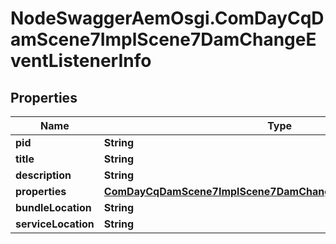# NodeSwaggerAemOsgi.ComDayCqDamScene7ImplScene7DamChangeEventListenerInfo

## Properties
Name | Type | Description | Notes
------------ | ------------- | ------------- | -------------
**pid** | **String** |  | [optional] 
**title** | **String** |  | [optional] 
**description** | **String** |  | [optional] 
**properties** | [**ComDayCqDamScene7ImplScene7DamChangeEventListenerProperties**](ComDayCqDamScene7ImplScene7DamChangeEventListenerProperties.md) |  | [optional] 
**bundleLocation** | **String** |  | [optional] 
**serviceLocation** | **String** |  | [optional] 


